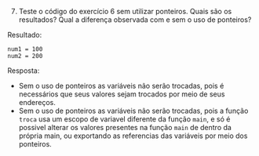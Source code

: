 7. Teste o código do exercício 6 sem utilizar ponteiros. Quais são os resultados? Qual a diferença observada com e sem o uso de ponteiros?<br>

Resultado:
```
num1 = 100
num2 = 200
```

Resposta: 
- Sem o uso de ponteiros as variáveis não serão trocadas, pois é necessários que seus valores sejam trocados por meio de seus endereços.
- Sem o uso de ponteiros as variáveis não serão trocadas, pois a função `troca` usa um escopo de variavel diferente da função `main`, e só é possivel alterar os valores presentes na função `main` de dentro da própria main, ou exportando as referencias das variáveis por meio dos ponteiros.
